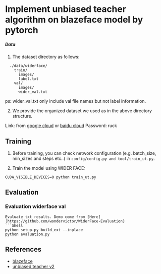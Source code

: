 # Implement unbiased teacher algorithm on blazeface model by pytorch

##### Data
1. The dataset directory as follows:

```Shell
  ./data/widerface/
    train/
      images/
      label.txt
    val/
      images/
      wider_val.txt
```
ps: wider_val.txt only include val file names but not label information.

2. We provide the organized dataset we used as in the above directory structure.

Link: from [google cloud](https://drive.google.com/open?id=11UGV3nbVv1x9IC--_tK3Uxf7hA6rlbsS) or [baidu cloud](https://pan.baidu.com/s/1jIp9t30oYivrAvrgUgIoLQ) Password: ruck

## Training

1. Before training, you can check network configuration (e.g. batch_size, min_sizes and steps etc..) in ``config/config.py and tool/train_ut.py``.

2. Train the model using WIDER FACE:
  ```Shell
  CUDA_VISIBLE_DEVICES=0 python train_ut.py
  ```

## Evaluation
### Evaluation widerface val
```
Evaluate txt results. Demo come from [Here](https://github.com/wondervictor/WiderFace-Evaluation)
```Shell
python setup.py build_ext --inplace
python evaluation.py
```


## References
- [blazeface](https://github.com/zineos/blazeface)
- [unbiased teacher v2](https://github.com/facebookresearch/unbiased-teacher-v2)

